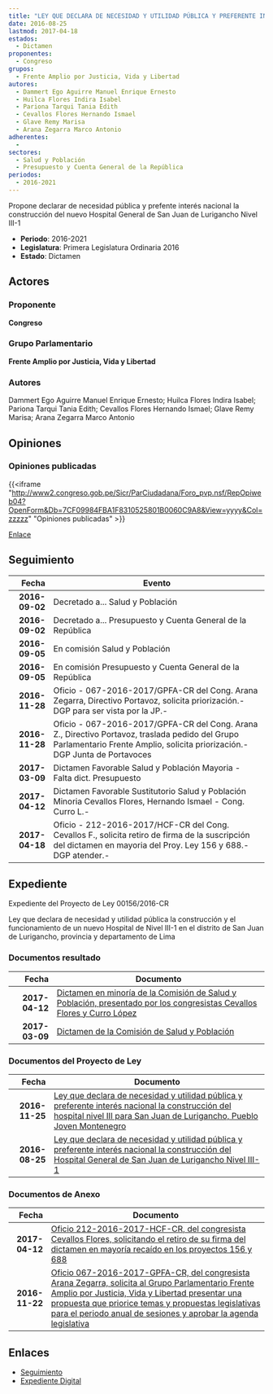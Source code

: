 ```yaml
---
title: "LEY QUE DECLARA DE NECESIDAD Y UTILIDAD PÚBLICA Y PREFERENTE INTERÉS NACIONAL LA CONSTRUCCIÓN DEL HOSPITAL GENERAL DE SAN JUAN DE LURIGANCHO NIVEL III-1"
date: 2016-08-25
lastmod: 2017-04-18
estados: 
  - Dictamen
proponentes: 
  - Congreso
grupos: 
  - Frente Amplio por Justicia, Vida y Libertad
autores: 
  - Dammert Ego Aguirre Manuel Enrique Ernesto
  - Huilca Flores Indira Isabel
  - Pariona Tarqui Tania Edith
  - Cevallos Flores Hernando Ismael
  - Glave Remy Marisa
  - Arana Zegarra Marco Antonio
adherentes: 
  - 
sectores: 
  - Salud y Población
  - Presupuesto y Cuenta General de la República
periodos: 
  - 2016-2021
---
```


Propone declarar de necesidad pública y prefente interés nacional la construcción del nuevo Hospital General de San Juan de Lurigancho Nivel III-1

- **Periodo**: 2016-2021
- **Legislatura**: Primera Legislatura Ordinaria 2016
- **Estado**: Dictamen

## Actores

### Proponente

**Congreso**

### Grupo Parlamentario

**Frente Amplio por Justicia, Vida y Libertad**

### Autores

Dammert Ego Aguirre Manuel Enrique Ernesto; Huilca Flores Indira Isabel; Pariona Tarqui Tania Edith; Cevallos Flores Hernando Ismael; Glave Remy Marisa; Arana Zegarra Marco Antonio


## Opiniones

### Opiniones publicadas

{{<iframe "http://www2.congreso.gob.pe/Sicr/ParCiudadana/Foro_pvp.nsf/RepOpiweb04?OpenForm&Db=7CF09984FBA1F8310525801B0060C9A8&View=yyyy&Col=zzzzz" "Opiniones publicadas" >}}

[Enlace](http://www2.congreso.gob.pe/Sicr/ParCiudadana/Foro_pvp.nsf/RepOpiweb04?OpenForm&Db=7CF09984FBA1F8310525801B0060C9A8&View=yyyy&Col=zzzzz)

## Seguimiento

| Fecha | Evento |
|------:|--------|
| **2016-09-02** | Decretado a... Salud y Población|
| **2016-09-02** | Decretado a... Presupuesto y Cuenta General de la República|
| **2016-09-05** | En comisión Salud y Población|
| **2016-09-05** | En comisión Presupuesto y Cuenta General de la República|
| **2016-11-28** | Oficio - 067-2016-2017/GPFA-CR del Cong. Arana Zegarra, Directivo Portavoz, solicita priorización.-DGP para ser vista por la JP.-|
| **2016-11-28** | Oficio - 067-2016-2017/GPFA-CR del Cong. Arana Z., Directivo Portavoz, traslada pedido del Grupo Parlamentario Frente Amplio, solicita priorización.-DGP Junta de Portavoces|
| **2017-03-09** | Dictamen Favorable Salud y Población Mayoria - Falta dict. Presupuesto|
| **2017-04-12** | Dictamen Favorable Sustitutorio Salud y Población Minoria Cevallos Flores, Hernando Ismael - Cong. Curro L.-|
| **2017-04-18** | Oficio - 212-2016-2017/HCF-CR del Cong. Cevallos F., solicita retiro de firma de la suscripción del dictamen en mayoria del Proy. Ley 156 y 688.-DGP atender.-|


## Expediente

Expediente del Proyecto de Ley 00156/2016-CR

Ley que declara de necesidad y utilidad pública la construcción y el funcionamiento de un nuevo Hospital de Nivel III-1 en el distrito de San Juan de Lurigancho, provincia y departamento de Lima


### Documentos resultado

| Fecha | Documento |
|------:|--------|
| **2017-04-12** | [Dictamen en minoría de la Comisión de Salud y Población, presentado por los congresistas Cevallos Flores y Curro López](http://www.leyes.congreso.gob.pe/Documentos/2016_2021/Dictamenes/Proyectos_de_Ley/00156DC21MIN20170412.pdf) |
| **2017-03-09** | [Dictamen de la Comisión de Salud y Población](http://www.leyes.congreso.gob.pe/Documentos/2016_2021/Dictamenes/Proyectos_de_Ley/00156DC21MAY20170309..pdf) |

### Documentos del Proyecto de Ley

| Fecha | Documento |
|------:|--------|
| **2016-11-25** | [Ley que declara de necesidad y utilidad pública y preferente interés nacional la construcción del hospital nivel III para San Juan de Lurigancho, Pueblo Joven Montenegro](http://www.leyes.congreso.gob.pe/Documentos/2016_2021/Proyectos_de_Ley_y_de_Resoluciones_Legislativas/PL0068820161125..pdf) |
| **2016-08-25** | [Ley que declara de necesidad y utilidad pública y preferente interés nacional la construcción del Hospital General de San Juan de Lurigancho Nivel III-1](http://www.leyes.congreso.gob.pe/Documentos/2016_2021/Proyectos_de_Ley_y_de_Resoluciones_Legislativas/PL0015620160825..pdf) |

### Documentos de Anexo

| Fecha | Documento |
|------:|--------|
| **2017-04-12** | [Oficio 212-2016-2017-HCF-CR, del congresista Cevallos Flores, solicitando el retiro de su firma del dictamen en mayoría recaído en los proyectos 156 y 688](http://www.leyes.congreso.gob.pe/Documentos/2016_2021/Oficios/Congresistas/OFICIO-212-2016-2017-HCF-CR.pdf) |
| **2016-11-22** | [Oficio 067-2016-2017-GPFA-CR, del congresista Arana Zegarra, solicita al Grupo Parlamentario Frente Amplio por Justicia, Vida y Libertad presentar una propuesta que priorice temas y propuestas legislativas para el periodo anual de sesiones y aprobar la agenda legislativa](http://www.leyes.congreso.gob.pe/Documentos/2016_2021/Oficios/Grupos_Parlamentarios/OFICIO-067-2016-2017-GPFA-CR.pdf) |

## Enlaces 

- [Seguimiento](http://www2.congreso.gob.pe/Sicr/TraDocEstProc/CLProLey2016.nsf/f7fff46988ca05b1052578e100829cc7/ad9e41f96f5527b40525801b00063792?OpenDocument)
- [Expediente Digital](http://www2.congreso.gob.pehttp://www2.congreso.gob.pe/Sicr/TraDocEstProc/CLProLey2016.nsf/f7fff46988ca05b1052578e100829cc7/ad9e41f96f5527b40525801b00063792?OpenDocument&Click=05257FB7005EB655.eb71d0cf91d8294e05256cdf006b5706/$Body/0.1C6C)
